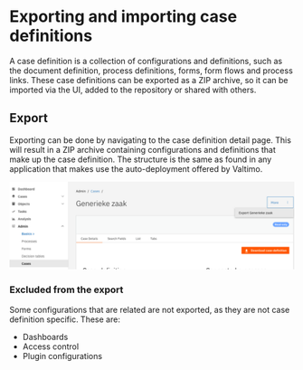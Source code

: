 # Exporting and importing case definitions

A case definition is a collection of configurations and definitions, such as the document definition, process
definitions, forms, form flows and process links. These case definitions can be exported as a ZIP archive, so it can
be imported via the UI, added to the repository or shared with others.

## Export

Exporting can be done by navigating to the case definition detail page. This will result in a ZIP archive containing 
configurations and definitions that make up the case definition. The structure is the same as found in any application
that makes use the auto-deployment offered by Valtimo.

![Exporting a case definition](img/export-case-definition.png)

### Excluded from the export

Some configurations that are related are not exported, as they are not case definition specific. These are:
- Dashboards
- Access control
- Plugin configurations